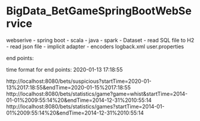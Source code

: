 # BigData_BetGameSpringBootWebService
webserive - spring boot - scala - java - spark - Dataset - read SQL file to H2 - read json file - implicit adapter - encoders
logback.xml user.properties

end points:

time format for end points: 2020-01-13 17:18:55

http://localhost:8080/bets/suspicious?startTime=2020-01-13%2017:18:55&endTime=2020-01-15%2017:18:55
http://localhost:8080/bets/statistics/game?game=whist&startTime=2014-01-01%2009:55:14%20&endTime=2014-12-31%2010:55:14
http://localhost:8080/bets/statistics/games?startTime=2014-01-01%2009:55:14%20&endTime=2014-12-31%2010:55:14

